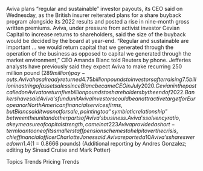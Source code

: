Aviva plans “regular and sustainable” investor payouts, its CEO said on Wednesday, as the British insurer reiterated plans for a share buyback program alongside its 2022 results and posted a rise in nine-month gross written premiums.
Aviva, under pressure from activist investor Cevian Capital to increase returns to shareholders, said the size of the buyback would be decided by the board at year-end.
“Regular and sustainable are important … we would return capital that we generated through the operation of the business as opposed to capital we generated through the market environment,” CEO Amanda Blanc told Reuters by phone.
Jefferies analysts have previously said they expect Aviva to make recurring 250 million pound ($289 million) pay-outs.
Aviva has already returned 4.75 billion pounds to investors after raising 7.5 billion in a string of asset sales since Blanc became CEO in July 2020.
Cevian in the past called on Aviva to return five billion pounds to shareholders by the end of 2022.
Bankers have said Aviva’s fund unit Aviva Investors could be an attractive target for European or North American financial services firms, but Blanc said it was not for sale, pointing to a “symbiotic relationship” between the unit and other parts of Aviva’s business.
Aviva’s solvency ratio, a key measure of capital strength, came in at 223%, above the top end of its target range, despite turmoil in the UK gilt market in late September that caused a liquidity crisis for pension funds. The insurer’s dividend guidance remained unchanged.
Aviva provided a short-term loan to one of its smaller staff pension schemes to help it over the crisis, chief financial officer Charlotte Jones said.
Aviva reported a 10% rise in general insurance gross written premiums in the first nine months of the year to 7.2 billion pounds. The value of new business in its UK and Ireland life division rose 46% over the same period to 466 million pounds.
Aviva’s shares were down 1.4% at 0843 GMT, however, one of the worst performances in the FTSE 100 .FTSE. Barclays analysts pointed to a drop in Aviva’s sales of bulk annuities – insurance for corporate pension schemes.
($1 = 0.8666 pounds)
(Additional reporting by Andres Gonzalez; editing by Sinead Cruise and Mark Potter)

Topics
Trends
Pricing Trends
